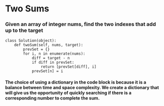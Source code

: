 # Two Sums

### Given an array of integer nums, find the two indexes that add up to the target
```
class Solution(object):
    def twoSum(self, nums, target):
        prevSet = {}
        for i, n in enumerate(nums):
            diff = target - n
            if diff in prevSet:
                return [prevSet[diff], i]
            prevSet[n] = i

```

#### The choice of using a dictionary in the code block is because it is a balance between time and space complexity. We create a dictionary that will give us the opportunity of quickly searching if there is a corresponding number to complete the sum.